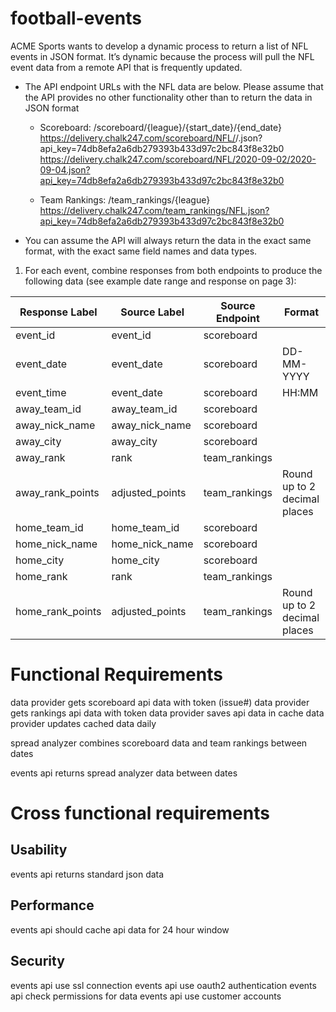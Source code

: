 # football-events

ACME Sports wants to develop a dynamic process to return a list of NFL events
in JSON format. It’s dynamic because the process will pull the NFL event data from a remote
API that is frequently updated.

* The API endpoint URLs with the NFL data are below. Please assume that the API
provides no other functionality other than to return the data in JSON format
  
  - Scoreboard: /scoreboard/{league}/{start_date}/{end_date}
  https://delivery.chalk247.com/scoreboard/NFL/<YYYY-MM-DD>/<YYYY-MM-DD>.json?api_key=74db8efa2a6db279393b433d97c2bc843f8e32b0
  https://delivery.chalk247.com/scoreboard/NFL/2020-09-02/2020-09-04.json?api_key=74db8efa2a6db279393b433d97c2bc843f8e32b0

  - Team Rankings: /team_rankings/{league}
  https://delivery.chalk247.com/team_rankings/NFL.json?api_key=74db8efa2a6db279393b433d97c2bc843f8e32b0

* You can assume the API will always return the data in the exact same format, with the
exact same field names and data types.

1. For each event, combine responses from both endpoints to produce the following data
(see example date range and response on page 3):

| Response Label  | Source Label  | Source Endpoint  | Format  |
|---|---|---|---|
| event_id | event_id | scoreboard |  | 
| event_date | event_date | scoreboard | DD-MM-YYYY |  
| event_time | event_date | scoreboard | HH:MM |  
| away_team_id | away_team_id | scoreboard |  |
| away_nick_name | away_nick_name | scoreboard |  |
| away_city | away_city | scoreboard |  | 
| away_rank | rank | team_rankings |  | 
| away_rank_points | adjusted_points | team_rankings | Round up to 2 decimal places | 
| home_team_id | home_team_id | scoreboard |  | 
| home_nick_name | home_nick_name | scoreboard |  |  
| home_city | home_city | scoreboard |  | 
| home_rank | rank | team_rankings |  | 
| home_rank_points | adjusted_points | team_rankings | Round up to 2 decimal places | 


# Functional Requirements

data provider gets scoreboard api data with token (issue#)
data provider gets rankings api data with token
data provider saves api data in cache
data provider updates cached data daily

spread analyzer combines scoreboard data and team rankings between dates

events api returns spread analyzer data between dates


# Cross functional requirements

## Usability
events api returns standard json data

## Performance
events api should cache api data for 24 hour window

## Security
events api use ssl connection
events api use oauth2 authentication
  events api check permissions for data
  events api use customer accounts

